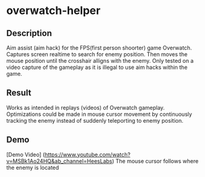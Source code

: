 # overwatch-helper

## Description
Aim assist (aim hack) for the FPS(first person shoorter) game Overwatch.
Captures screen realtime to search for enemy position. Then moves the mouse position until the crosshair alligns with the enemy.
Only tested on a video capture of the gameplay as it is illegal to use aim hacks within the game.

## Result
Works as intended in replays (videos) of Overwatch gameplay.
Optimizations could be made in mouse cursor movement by continuously tracking the enemy instead of suddenly teleporting to enemy position.

## Demo
[Demo Video] (https://www.youtube.com/watch?v=MSBk1Ao24HQ&ab_channel=HeesLabs)
The mouse cursor follows where the enemy is located
